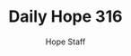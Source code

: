 ---
image: /assets/img/daily-hope-default-artwork.png
title: Daily Hope 316
number: 316
categories:
  - Daily Hope
author: Hope Staff
notes: Daily Hope 316
embed: >-
  EMBED_GOES_HERE
---